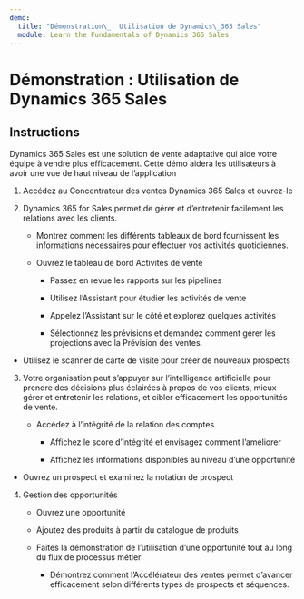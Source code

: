 ```yaml
---
demo:
  title: "Démonstration\_: Utilisation de Dynamics\_365 Sales"
  module: Learn the Fundamentals of Dynamics 365 Sales
---
```


# Démonstration : Utilisation de Dynamics 365 Sales

## Instructions

Dynamics 365 Sales est une solution de vente adaptative qui aide votre équipe à vendre plus efficacement. Cette démo aidera les utilisateurs à avoir une vue de haut niveau de l’application 

1. Accédez au Concentrateur des ventes Dynamics 365 Sales et ouvrez-le

2. Dynamics 365 for Sales permet de gérer et d’entretenir facilement les relations avec les clients.

    - Montrez comment les différents tableaux de bord fournissent les informations nécessaires pour effectuer vos activités quotidiennes. 

    - Ouvrez le tableau de bord Activités de vente

        - Passez en revue les rapports sur les pipelines 

        - Utilisez l’Assistant pour étudier les activités de vente

        - Appelez l’Assistant sur le côté et explorez quelques activités

        - Sélectionnez les prévisions et demandez comment gérer les projections avec la Prévision des ventes. 

- Utilisez le scanner de carte de visite pour créer de nouveaux prospects

3. Votre organisation peut s’appuyer sur l’intelligence artificielle pour prendre des décisions plus éclairées à propos de vos clients, mieux gérer et entretenir les relations, et cibler efficacement les opportunités de vente. 

    - Accédez à l’intégrité de la relation des comptes

        - Affichez le score d’intégrité et envisagez comment l’améliorer

        - Affichez les informations disponibles au niveau d’une opportunité

- Ouvrez un prospect et examinez la notation de prospect

4. Gestion des opportunités

    - Ouvrez une opportunité 

    - Ajoutez des produits à partir du catalogue de produits

    - Faites la démonstration de l’utilisation d’une opportunité tout au long du flux de processus métier

        - Démontrez comment l’Accélérateur des ventes permet d’avancer efficacement selon différents types de prospects et séquences. 
